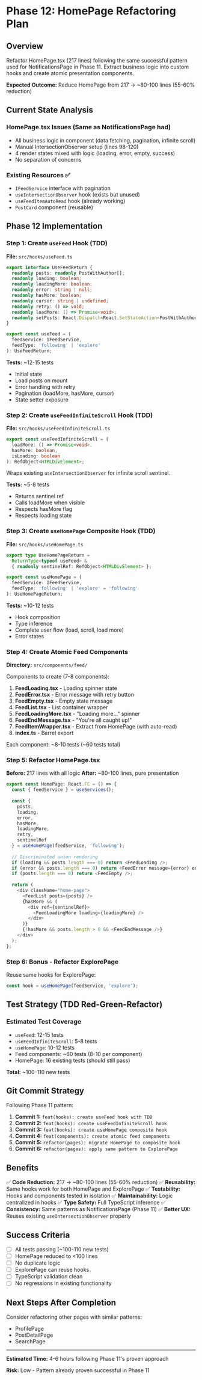 # Phase 12: HomePage Refactoring Plan

## Overview

Refactor HomePage.tsx (217 lines) following the same successful pattern used for NotificationsPage in Phase 11. Extract business logic into custom hooks and create atomic presentation components.

**Expected Outcome:** Reduce HomePage from 217 → ~80-100 lines (55-60% reduction)

## Current State Analysis

### HomePage.tsx Issues (Same as NotificationsPage had)
- All business logic in component (data fetching, pagination, infinite scroll)
- Manual IntersectionObserver setup (lines 98-120)
- 4 render states mixed with logic (loading, error, empty, success)
- No separation of concerns

### Existing Resources ✅
- `IFeedService` interface with pagination
- `useIntersectionObserver` hook (exists but unused)
- `useFeedItemAutoRead` hook (already working)
- `PostCard` component (reusable)

## Phase 12 Implementation

### Step 1: Create `useFeed` Hook (TDD)

**File:** `src/hooks/useFeed.ts`

```typescript
export interface UseFeedReturn {
  readonly posts: readonly PostWithAuthor[];
  readonly loading: boolean;
  readonly loadingMore: boolean;
  readonly error: string | null;
  readonly hasMore: boolean;
  readonly cursor: string | undefined;
  readonly retry: () => void;
  readonly loadMore: () => Promise<void>;
  readonly setPosts: React.Dispatch<React.SetStateAction<PostWithAuthor[]>>;
}

export const useFeed = (
  feedService: IFeedService,
  feedType: 'following' | 'explore'
): UseFeedReturn;
```

**Tests:** ~12-15 tests
- Initial state
- Load posts on mount
- Error handling with retry
- Pagination (loadMore, hasMore, cursor)
- State setter exposure

### Step 2: Create `useFeedInfiniteScroll` Hook (TDD)

**File:** `src/hooks/useFeedInfiniteScroll.ts`

```typescript
export const useFeedInfiniteScroll = (
  loadMore: () => Promise<void>,
  hasMore: boolean,
  isLoading: boolean
): RefObject<HTMLDivElement>;
```

Wraps existing `useIntersectionObserver` for infinite scroll sentinel.

**Tests:** ~5-8 tests
- Returns sentinel ref
- Calls loadMore when visible
- Respects hasMore flag
- Respects loading state

### Step 3: Create `useHomePage` Composite Hook (TDD)

**File:** `src/hooks/useHomePage.ts`

```typescript
export type UseHomePageReturn = 
  ReturnType<typeof useFeed> & 
  { readonly sentinelRef: RefObject<HTMLDivElement> };

export const useHomePage = (
  feedService: IFeedService,
  feedType: 'following' | 'explore' = 'following'
): UseHomePageReturn;
```

**Tests:** ~10-12 tests
- Hook composition
- Type inference
- Complete user flow (load, scroll, load more)
- Error states

### Step 4: Create Atomic Feed Components

**Directory:** `src/components/feed/`

Components to create (7-8 components):

1. **FeedLoading.tsx** - Loading spinner state
2. **FeedError.tsx** - Error message with retry button  
3. **FeedEmpty.tsx** - Empty state message
4. **FeedList.tsx** - List container wrapper
5. **FeedLoadingMore.tsx** - "Loading more..." spinner
6. **FeedEndMessage.tsx** - "You're all caught up!" 
7. **FeedItemWrapper.tsx** - Extract from HomePage (with auto-read)
8. **index.ts** - Barrel export

Each component: ~8-10 tests (~60 tests total)

### Step 5: Refactor HomePage.tsx

**Before:** 217 lines with all logic
**After:** ~80-100 lines, pure presentation

```typescript
export const HomePage: React.FC = () => {
  const { feedService } = useServices();
  
  const {
    posts,
    loading,
    error,
    hasMore,
    loadingMore,
    retry,
    sentinelRef
  } = useHomePage(feedService, 'following');
  
  // Discriminated union rendering
  if (loading && posts.length === 0) return <FeedLoading />;
  if (error && posts.length === 0) return <FeedError message={error} onRetry={retry} />;
  if (posts.length === 0) return <FeedEmpty />;
  
  return (
    <div className="home-page">
      <FeedList posts={posts} />
      {hasMore && (
        <div ref={sentinelRef}>
          <FeedLoadingMore loading={loadingMore} />
        </div>
      )}
      {!hasMore && posts.length > 0 && <FeedEndMessage />}
    </div>
  );
};
```

### Step 6: Bonus - Refactor ExplorePage

Reuse same hooks for ExplorePage:

```typescript
const hook = useHomePage(feedService, 'explore');
```

## Test Strategy (TDD Red-Green-Refactor)

### Estimated Test Coverage
- `useFeed`: 12-15 tests
- `useFeedInfiniteScroll`: 5-8 tests  
- `useHomePage`: 10-12 tests
- Feed components: ~60 tests (8-10 per component)
- HomePage: 16 existing tests (should still pass)

**Total:** ~100-110 new tests

## Git Commit Strategy

Following Phase 11 pattern:

1. **Commit 1:** `feat(hooks): create useFeed hook with TDD`
2. **Commit 2:** `feat(hooks): create useFeedInfiniteScroll hook`
3. **Commit 3:** `feat(hooks): create useHomePage composite hook`
4. **Commit 4:** `feat(components): create atomic feed components`
5. **Commit 5:** `refactor(pages): migrate HomePage to composite hook`
6. **Commit 6:** `refactor(pages): apply same pattern to ExplorePage`

## Benefits

✅ **Code Reduction:** 217 → ~80-100 lines (55-60% reduction)
✅ **Reusability:** Same hooks work for both HomePage and ExplorePage
✅ **Testability:** Hooks and components tested in isolation
✅ **Maintainability:** Logic centralized in hooks
✅ **Type Safety:** Full TypeScript inference
✅ **Consistency:** Same patterns as NotificationsPage (Phase 11)
✅ **Better UX:** Reuses existing `useIntersectionObserver` properly

## Success Criteria

- [ ] All tests passing (~100-110 new tests)
- [ ] HomePage reduced to <100 lines
- [ ] No duplicate logic
- [ ] ExplorePage can reuse hooks
- [ ] TypeScript validation clean
- [ ] No regressions in existing functionality

## Next Steps After Completion

Consider refactoring other pages with similar patterns:
- ProfilePage
- PostDetailPage  
- SearchPage

---

**Estimated Time:** 4-6 hours following Phase 11's proven approach

**Risk:** Low - Pattern already proven successful in Phase 11